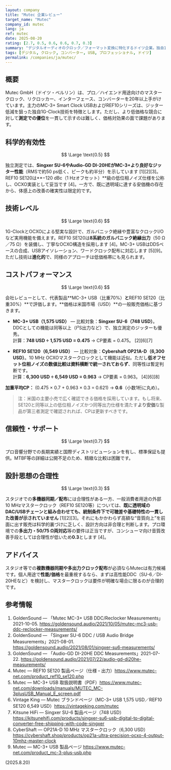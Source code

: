 ```yaml
---
layout: company
title: "Mutec 企業レビュー"
target_name: "Mutec"
company_id: mutec
lang: ja
ref: mutec
date: 2025-08-20
rating: [2.7, 0.5, 0.6, 0.6, 0.7, 0.3]
summary: "デジタルオーディオのクロック／フォーマット変換に特化するドイツ企業。独自1G-ClockやOCXO実装は堅実ですが、測定性能に対する価格優位は限定的です。"
tags: [デジタル, クロック, コンバーター, USB, プロフェッショナル, ドイツ]
permalink: /companies/ja/mutec/
---
```


## 概要

Mutec GmbH（ドイツ・ベルリン）は、プロ／ハイエンド用途向けのマスタークロック、リクロッカー、インターフェース、コンバーターを20年以上手がけています。主力のMC-3+ Smart Clock USBおよびREF10シリーズは、ジッター低減を狙った独自1G-Clock技術を特徴とします。ただし、より低価格な競合に対して**測定での優位**を一貫して示すのは難しく、価格対効果の面で課題があります。

## 科学的有効性

$$ \Large \text{0.5} $$

独立測定では、**Singxer SU-6やAudio-GD DI-20HEがMC-3+より良好なジッター性能**（RMSで約50 ps低く、ピークも約半分）を示しています [1][2][3]。REF10 SE120は**−120 dBc（1 Hzオフセット）**級の低位相ノイズ仕様を公称し、OCXO実装として妥当です [4]。一方で、既に透明域に達する安価機の存在から、体感上の改善の確実性は限定的です。

## 技術レベル

$$ \Large \text{0.6} $$

1G-ClockとOCXOによる堅実な設計で、ガルバニック絶縁や豊富なクロックI/Oなど実用機能を備えます。REF10 SE120は**8系統のガルバニック絶縁出力**（50 Ω／75 Ω）を装備し、丁寧なOCXO構造を採用します [4]。MC-3+ USBはDDSベースの合成、USBアイソレーション、ワードクロック配布に対応します [5][9]。ただし技術は**進化的**で、同様のアプローチは低価格帯にも見られます。

## コストパフォーマンス

$$ \Large \text{0.6} $$

会社レビューとして、代表製品**MC-3+ USB（比重70%）**と**REF10 SE120（比重30%）**で評価します。**価格は米国市場（USD）**の一般販売価格に基づきます。

- **MC-3+ USB（1,575 USD）** — 比較対象：**Singxer SU-6（748 USD）**。DDCとしての機能は同等以上（I²S出力など）で、独立測定のジッターも優秀。  
  計算：**748 USD ÷ 1,575 USD = 0.475** → CP要素 = 0.475。 [2][6][7]

- **REF10 SE120（6,549 USD）** — 比較対象：**Cybershaft OP21A-D（6,300 USD）**。10 MHz OCXOマスタークロックとして機能は近似。ただし**低オフセット位相ノイズの数値比較は資料横断で統一されておらず**、同等性は暫定判断です。  
  計算：**6,300 USD ÷ 6,549 USD = 0.963** → CP要素 = 0.963。 [4][6][8]

**加重平均CP：** (0.475 × 0.7 + 0.963 × 0.3 = 0.621) → **0.6**（小数1桁に丸め）。

> 注：米国の主要小売で広く確認できる価格を採用しています。もし将来、SE120と同等以上の低位相ノイズかつ同等出力仕様を満たす**より安価**な製品が第三者測定で確認されれば、CPは更新すべきです。

## 信頼性・サポート

$$ \Large \text{0.7} $$

プロ音響分野での長期実績と国際ディストリビューションを有し、標準保証も提供。MTBF等の詳細は公開不足のため、精緻な比較は困難です。

## 設計思想の合理性

$$ \Large \text{0.3} $$

スタジオでの**多機器同期／配布**には合理性がある一方、一般消費者用途の外部10 MHzマスタークロック（REF10 SE120等）については、**既に透明域のDAC/USBチェーンと組み合わせても、統制条件下で可聴差や基礎特性の一貫した改善が示されていません** [1][2][3]。それにもかかわらず高額な“音質向上”を前面に出す販売は科学的裏づけに乏しく、設計方向は非合理と判断します。プロ環境での**多出力・50/75 Ω両対応**等の要件は正当ですが、コンシューマ向け音質改善手段としては合理性が低いため**0.3**とします [4]。

## アドバイス

スタジオ等での**複数機器同期や多出力クロック配布**が必須ならMutecは有力候補です。個人用途で**性能/価格**を最重視するなら、まずは高性能DDC（SU-6／DI-20HEなど）を検討し、マスタークロックは要件が明確な場合に限るのが合理的です。

## 参考情報

1. GoldenSound — 「Mutec MC-3+ USB DDC/Reclocker Measurements」2021-10-05. https://goldensound.audio/2021/10/05/mutec-mc3-usb-ddc-reclocker-measurements/  
2. GoldenSound — 「Singxer SU-6 DDC / USB Audio Bridge Measurements」2021-08-01. https://goldensound.audio/2021/08/01/singxer-su6-measurements/  
3. GoldenSound — 「Audio-GD DI-20HE DDC Measurements」2021-07-22. https://goldensound.audio/2021/07/22/audio-gd-di20he-measurements/  
4. Mutec — REF10 SE120 製品ページ（仕様・出力）https://www.mutec-net.com/product_ref10_se120.php  
5. Mutec — MC-3+ USB 取扱説明書（PDF）https://www.mutec-net.com/downloads/manuals/MUTEC_MC-3plusUSB_Manual_E_screen.pdf  
6. Vintage King — Mutec ブランドページ（MC-3+ USB 1,575 USD／REF10 SE120 6,549 USD）https://vintageking.com/mutec  
7. Kitsune HiFi — Singxer SU-6 製品ページ（748 USD）https://kitsunehifi.com/products/singxer-su6-usb-digital-to-digital-converter-free-shipping-with-code-singxer  
8. CyberShaft — OP21A-D 10 MHz マスタークロック（6,300 USD）https://cybershaft.shop/products/op21a-ultra-precision-ocxo-4-output-10mhz-master-clock  
9. Mutec — MC-3+ USB 製品ページ https://www.mutec-net.com/product_mc-3-plus-usb.php  

(2025.8.20)

